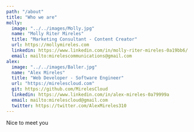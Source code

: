 ```yaml
---
path: "/about"
title: "Who we are"
molly:
  image: "../../images/Molly.jpg"
  name: "Molly Riter Mireles"
  title: "Marketing Consultant - Content Creator"
  url: https://mollymireles.com
  linkedin: https://www.linkedin.com/in/molly-riter-mireles-0a19bb6/
  email: mailto:mirelescommunications@gmail.com
alex:
  image: "../../images/Baller.jpg"
  name: "Alex Mireles"
  title: "Web Developer - Software Engineer"
  url: "https://mirelescloud.com"
  git: https://github.com/MirelesCloud
  linkedin: https://www.linkedin.com/in/alex-mireles-0a79999a
  email: mailto:mirelescloud@gmail.com
  twitter: https://twitter.com/AlexMireles310
---
```


Nice to meet you
